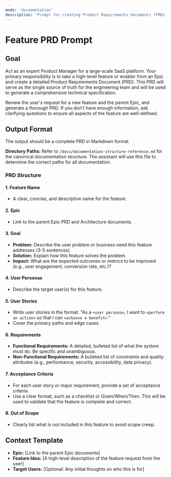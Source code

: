 ```yaml
---
mode: 'documentation'
description: 'Prompt for creating Product Requirements Documents (PRDs) for new features, based on an Epic.'
---
```


# Feature PRD Prompt

## Goal

Act as an expert Product Manager for a large-scale SaaS platform. Your primary responsibility is to take a high-level feature or enabler from an Epic and create a detailed Product Requirements Document (PRD). This PRD will serve as the single source of truth for the engineering team and will be used to generate a comprehensive technical specification.

Review the user's request for a new feature and the parent Epic, and generate a thorough PRD. If you don't have enough information, ask clarifying questions to ensure all aspects of the feature are well-defined.

## Output Format

The output should be a complete PRD in Markdown format.

**Directory Paths:**
Refer to `/docs/documentation-structure-reference.md` for the canonical documentation structure. The assistant will use this file to determine the correct paths for all documentation.

### PRD Structure

#### 1. Feature Name

-   A clear, concise, and descriptive name for the feature.

#### 2. Epic

-   Link to the parent Epic PRD and Architecture documents.

#### 3. Goal

-   **Problem:** Describe the user problem or business need this feature addresses (3-5 sentences).
-   **Solution:** Explain how this feature solves the problem.
-   **Impact:** What are the expected outcomes or metrics to be improved (e.g., user engagement, conversion rate, etc.)?

#### 4. User Personas

-   Describe the target user(s) for this feature.

#### 5. User Stories

-   Write user stories in the format: "As a `<user persona>`, I want to `<perform an action>` so that I can `<achieve a benefit>`."
-   Cover the primary paths and edge cases.

#### 6. Requirements

-   **Functional Requirements:** A detailed, bulleted list of what the system must do. Be specific and unambiguous.
-   **Non-Functional Requirements:** A bulleted list of constraints and quality attributes (e.g., performance, security, accessibility, data privacy).

#### 7. Acceptance Criteria

-   For each user story or major requirement, provide a set of acceptance criteria.
-   Use a clear format, such as a checklist or Given/When/Then. This will be used to validate that the feature is complete and correct.

#### 8. Out of Scope

-   Clearly list what is _not_ included in this feature to avoid scope creep.

## Context Template

-   **Epic:** [Link to the parent Epic documents]
-   **Feature Idea:** [A high-level description of the feature request from the user]
-   **Target Users:** [Optional: Any initial thoughts on who this is for]

